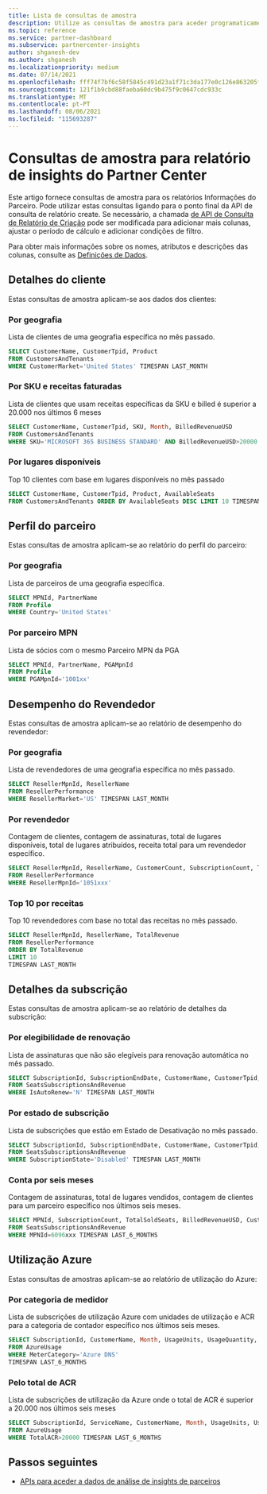 ```yaml
---
title: Lista de consultas de amostra
description: Utilize as consultas de amostra para aceder programaticamente aos dados de análise de insights de parceiros.
ms.topic: reference
ms.service: partner-dashboard
ms.subservice: partnercenter-insights
author: shganesh-dev
ms.author: shganesh
ms.localizationpriority: medium
ms.date: 07/14/2021
ms.openlocfilehash: fff74f7bf6c58f5845c491d23a1f71c3da177e0c126e863205f0fb18eb07b7c9
ms.sourcegitcommit: 121f1b9cbd88faeba60dc9b475f9c0647cdc933c
ms.translationtype: MT
ms.contentlocale: pt-PT
ms.lasthandoff: 08/06/2021
ms.locfileid: "115693287"
---
```

# <a name="sample-queries-for-partner-center-insights-report"></a>Consultas de amostra para relatório de insights do Partner Center

Este artigo fornece consultas de amostra para os relatórios Informações do Parceiro. Pode utilizar estas consultas ligando para o ponto final da API de consulta de relatório create. Se necessário, a chamada [de API de Consulta de Relatório de Criação](insights-programmatic-access-paradigm.md#create-report-query-api) pode ser modificada para adicionar mais colunas, ajustar o período de cálculo e adicionar condições de filtro.

Para obter mais informações sobre os nomes, atributos e descrições das colunas, consulte as [Definições de Dados](insights-data-definitions.md).

## <a name="customer-details"></a>Detalhes do cliente

Estas consultas de amostra aplicam-se aos dados dos clientes:

### <a name="by-geography"></a>Por geografia

Lista de clientes de uma geografia específica no mês passado.

```sql
SELECT CustomerName, CustomerTpid, Product 
FROM CustomersAndTenants 
WHERE CustomerMarket='United States' TIMESPAN LAST_MONTH
```

### <a name="by-sku-and-billed-revenue"></a>Por SKU e receitas faturadas

Lista de clientes que usam receitas específicas da SKU e billed é superior a 20.000 nos últimos 6 meses

```sql
SELECT CustomerName, CustomerTpid, SKU, Month, BilledRevenueUSD 
FROM CustomersAndTenants 
WHERE SKU='MICROSOFT 365 BUSINESS STANDARD' AND BilledRevenueUSD>20000 TIMESPAN LAST_6_MONTHS
```

### <a name="by-available-seats"></a>Por lugares disponíveis

Top 10 clientes com base em lugares disponíveis no mês passado

```sql
SELECT CustomerName, CustomerTpid, Product, AvailableSeats 
FROM CustomersAndTenants ORDER BY AvailableSeats DESC LIMIT 10 TIMESPAN LAST_MONTH
```

## <a name="partner-profile"></a>Perfil do parceiro

Estas consultas de amostra aplicam-se ao relatório do perfil do parceiro:

### <a name="by-geography"></a>Por geografia

Lista de parceiros de uma geografia específica.

```sql
SELECT MPNId, PartnerName 
FROM Profile 
WHERE Country='United States'
```

### <a name="by-mpn-partner"></a>Por parceiro MPN

Lista de sócios com o mesmo Parceiro MPN da PGA

```sql
SELECT MPNId, PartnerName, PGAMpnId 
FROM Profile 
WHERE PGAMpnId='1001xx'
```

## <a name="reseller-performance"></a>Desempenho do Revendedor

Estas consultas de amostra aplicam-se ao relatório de desempenho do revendedor:

### <a name="by-geography"></a>Por geografia

Lista de revendedores de uma geografia específica no mês passado.

```sql
SELECT ResellerMpnId, ResellerName 
FROM ResellerPerformance 
WHERE ResellerMarket='US' TIMESPAN LAST_MONTH
```

### <a name="by-reseller"></a>Por revendedor

Contagem de clientes, contagem de assinaturas, total de lugares disponíveis, total de lugares atribuídos, receita total para um revendedor específico.

```sql
SELECT ResellerMpnId, ResellerName, CustomerCount, SubscriptionCount, TotalAvailableSeats, TotalAssignedSeats, TotalRevenue 
FROM ResellerPerformance 
WHERE ResellerMpnId='1051xxx'
```

### <a name="top-10-by-revenue"></a>Top 10 por receitas

Top 10 revendedores com base no total das receitas no mês passado.

```sql
SELECT ResellerMpnId, ResellerName, TotalRevenue 
FROM ResellerPerformance 
ORDER BY TotalRevenue 
LIMIT 10 
TIMESPAN LAST_MONTH
```

## <a name="subscription-details"></a>Detalhes da subscrição

Estas consultas de amostra aplicam-se ao relatório de detalhes da subscrição:

### <a name="by-renewal-eligibility"></a>Por elegibilidade de renovação

Lista de assinaturas que não são elegíveis para renovação automática no mês passado.

```sql
SELECT SubscriptionId, SubscriptionEndDate, CustomerName, CustomerTpid, Product 
FROM SeatsSubscriptionsAndRevenue 
WHERE IsAutoRenew='N' TIMESPAN LAST_MONTH
```

### <a name="by-subscription-state"></a>Por estado de subscrição

Lista de subscrições que estão em Estado de Desativação no mês passado.

```sql
SELECT SubscriptionId, SubscriptionEndDate, CustomerName, CustomerTpid, Product 
FROM SeatsSubscriptionsAndRevenue 
WHERE SubscriptionState='Disabled' TIMESPAN LAST_MONTH
```

### <a name="counts-for-six-months"></a>Conta por seis meses

Contagem de assinaturas, total de lugares vendidos, contagem de clientes para um parceiro específico nos últimos seis meses.

```sql
SELECT MPNId, SubscriptionCount, TotalSoldSeats, BilledRevenueUSD, CustomerCount 
FROM SeatsSubscriptionsAndRevenue 
WHERE MPNId=6096xxx TIMESPAN LAST_6_MONTHS
```

## <a name="azure-usage"></a>Utilização Azure

Estas consultas de amostras aplicam-se ao relatório de utilização do Azure:

### <a name="by-meter-category"></a>Por categoria de medidor

Lista de subscrições de utilização Azure com unidades de utilização e ACR para a categoria de contador específico nos últimos seis meses.

```sql
SELECT SubscriptionId, CustomerName, Month, UsageUnits, UsageQuantity, TotalACR 
FROM AzureUsage 
WHERE MeterCategory='Azure DNS' 
TIMESPAN LAST_6_MONTHS
```

### <a name="by-total-acr"></a>Pelo total de ACR

Lista de subscrições de utilização da Azure onde o total de ACR é superior a 20.000 nos últimos seis meses

```sql
SELECT SubscriptionId, ServiceName, CustomerName, Month, UsageUnits, UsageQuantity, TotalACR 
FROM AzureUsage 
WHERE TotalACR>20000 TIMESPAN LAST_6_MONTHS
```

## <a name="next-steps"></a>Passos seguintes

- [APIs para aceder a dados de análise de insights de parceiros](insights-programmatic-analytics-available-api.md)